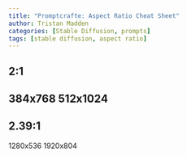 ```yaml
---
title: "Promptcrafte: Aspect Ratio Cheat Sheet"
author: Tristan Madden
categories: [Stable Diffusion, prompts]
tags: [stable diffusion, aspect ratio]
---
```


<h2>2:1<h2>
384x768
512x1024

<h2>2.39:1</h2>
1280x536
1920x804